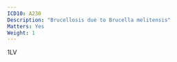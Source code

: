 ```yaml
---
ICD10: A230
Description: "Brucellosis due to Brucella melitensis"
Matters: Yes
Weight: 1
---
```

1LV
